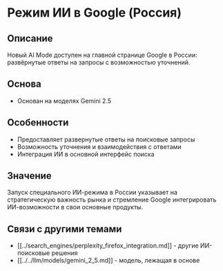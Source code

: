 # Режим ИИ в Google (Россия)

## Описание
Новый AI Mode доступен на главной странице Google в России: развёрнутые ответы на запросы с возможностью уточнений.

## Основа
- Основан на моделях Gemini 2.5

## Особенности
- Предоставляет развернутые ответы на поисковые запросы
- Возможность уточнения и взаимодействия с ответами
- Интеграция ИИ в основной интерфейс поиска

## Значение
Запуск специального ИИ-режима в России указывает на стратегическую важность рынка и стремление Google интегрировать ИИ-возможности в свои основные продукты.

## Связи с другими темами
- [[../search_engines/perplexity_firefox_integration.md]] - другие ИИ-поисковые решения
- [[../../llm/models/gemini_2_5.md]] - модель, лежащая в основе